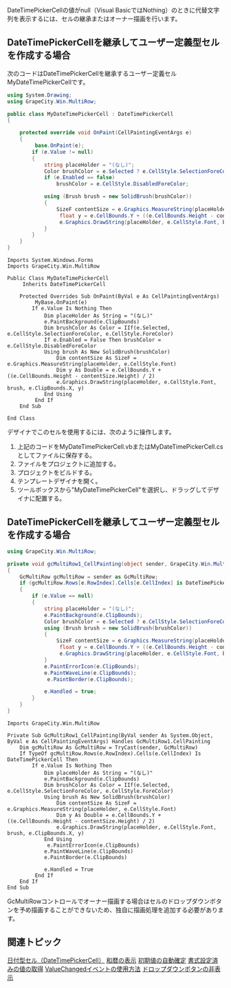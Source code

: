 DateTimePickerCellの値がnull（Visual BasicではNothing）のときに代替文字列を表示するには、セルの継承またはオーナー描画を行います。

## DateTimePickerCellを継承してユーザー定義型セルを作成する場合

次のコードはDateTimePickerCellを継承するユーザー定義セルMyDateTimePickerCellです。
```csharp
using System.Drawing;
using GrapeCity.Win.MultiRow;

public class MyDateTimePickerCell : DateTimePickerCell
{

    protected override void OnPaint(CellPaintingEventArgs e)
    {
         base.OnPaint(e);
        if (e.Value != null)
        {
            string placeHolder = "(なし)";
            Color brushColor = e.Selected ? e.CellStyle.SelectionForeColor : e.CellStyle.ForeColor;
            if (e.Enabled == false)
                brushColor = e.CellStyle.DisabledForeColor;

            using (Brush brush = new SolidBrush(brushColor))
            {
                SizeF contentSize = e.Graphics.MeasureString(placeHolder, e.CellStyle.Font);
                 float y = e.CellBounds.Y + ((e.CellBounds.Height - contentSize.ToSize().Height) / 2);
                 e.Graphics.DrawString(placeHolder, e.CellStyle.Font, brush, e.CellBounds.X, y);
            }
        }
    }
}
```

```vbnet
Imports System.Windows.Forms
Imports GrapeCity.Win.MultiRow

Public Class MyDateTimePickerCell
     Inherits DateTimePickerCell

    Protected Overrides Sub OnPaint(ByVal e As CellPaintingEventArgs)
         MyBase.OnPaint(e)
        If e.Value Is Nothing Then
            Dim placeHolder As String = "(なし)"
            e.PaintBackground(e.ClipBounds)
            Dim brushColor As Color = IIf(e.Selected, e.CellStyle.SelectionForeColor, e.CellStyle.ForeColor)
            If e.Enabled = False Then brushColor = e.CellStyle.DisabledForeColor
            Using brush As New SolidBrush(brushColor)
                Dim contentSize As SizeF = e.Graphics.MeasureString(placeHolder, e.CellStyle.Font)
                Dim y As Double = e.CellBounds.Y + ((e.CellBounds.Height - contentSize.Height) / 2)
                e.Graphics.DrawString(placeHolder, e.CellStyle.Font, brush, e.ClipBounds.X, y)
            End Using
         End If
    End Sub

End Class
```

デザイナでこのセルを使用するには、次のように操作します。
1. 上記のコードをMyDateTimePickerCell.vbまたはMyDateTimePickerCell.csとしてファイルに保存する。
2. ファイルをプロジェクトに追加する。
3. プロジェクトをビルドする。
4. テンプレートデザイナを開く。
5. ツールボックスから"MyDateTimePickerCell"を選択し、ドラッグしてデザイナに配置する。

## DateTimePickerCellを継承してユーザー定義型セルを作成する場合

```csharp
using GrapeCity.Win.MultiRow;

private void gcMultiRow1_CellPainting(object sender, GrapeCity.Win.MultiRow.CellPaintingEventArgs e)
{
    GcMultiRow gcMultiRow = sender as GcMultiRow;
    if (gcMultiRow.Rows[e.RowIndex].Cells[e.CellIndex] is DateTimePickerCell)
    {
        if (e.Value == null)
        {
            string placeHolder = "(なし)";
            e.PaintBackground(e.ClipBounds);
            Color brushColor = e.Selected ? e.CellStyle.SelectionForeColor : e.CellStyle.ForeColor;
            using (Brush brush = new SolidBrush(brushColor))
            {
                SizeF contentSize = e.Graphics.MeasureString(placeHolder, e.CellStyle.Font);
                 float y = e.CellBounds.Y + ((e.CellBounds.Height - contentSize.ToSize().Height) / 2);
                 e.Graphics.DrawString(placeHolder, e.CellStyle.Font, brush, e.CellBounds.X, y);
            }
            e.PaintErrorIcon(e.ClipBounds);
            e.PaintWaveLine(e.ClipBounds);
             e.PaintBorder(e.ClipBounds);

            e.Handled = true;
        }
    }
}
```

```vbnet
Imports GrapeCity.Win.MultiRow

Private Sub GcMultiRow1_CellPainting(ByVal sender As System.Object, ByVal e As CellPaintingEventArgs) Handles GcMultiRow1.CellPainting
    Dim gcMultiRow As GcMultiRow = TryCast(sender, GcMultiRow)
    If TypeOf gcMultiRow.Rows(e.RowIndex).Cells(e.CellIndex) Is DateTimePickerCell Then
        If e.Value Is Nothing Then
            Dim placeHolder As String = "(なし)"
            e.PaintBackground(e.ClipBounds)
            Dim brushColor As Color = IIf(e.Selected, e.CellStyle.SelectionForeColor, e.CellStyle.ForeColor)
            Using brush As New SolidBrush(brushColor)
                Dim contentSize As SizeF = e.Graphics.MeasureString(placeHolder, e.CellStyle.Font)
                Dim y As Double = e.CellBounds.Y + ((e.CellBounds.Height - contentSize.Height) / 2)
                e.Graphics.DrawString(placeHolder, e.CellStyle.Font, brush, e.ClipBounds.X, y)
            End Using
             e.PaintErrorIcon(e.ClipBounds)
            e.PaintWaveLine(e.ClipBounds)
            e.PaintBorder(e.ClipBounds)

            e.Handled = True
         End If
    End If
End Sub
```
GcMultiRowコントロールでオーナー描画する場合はセルのドロップダウンボタンを予め描画することができないため、独自に描画処理を追加する必要があります。

## 関連トピック

[日付型セル（DateTimePickerCell）](gcdocsite__documentlink?toc-item-id=7e1bd51b-9e9b-44b5-a31f-56c5672e613c)
[和暦の表示](gcdocsite__documentlink?toc-item-id=52a20b79-14bc-4ca2-81ba-909274f1161d)
[初期値の自動確定](gcdocsite__documentlink?toc-item-id=c3044fa7-ed3d-4061-a961-d25694697bfd)
[書式設定済みの値の取得](gcdocsite__documentlink?toc-item-id=485f0df2-9264-4b73-89fa-087fe4fa90d8)
[ValueChangedイベントの使用方法](gcdocsite__documentlink?toc-item-id=bcd4c78d-1a80-4229-b1e9-57c31031cea4)
[ドロップダウンボタンの非表示](gcdocsite__documentlink?toc-item-id=f6a710a0-4045-48a1-aeba-c53dd9ad8f5a)